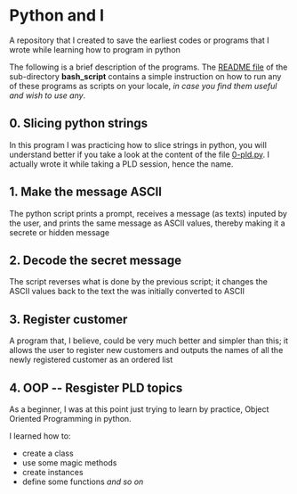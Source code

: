 # Python and I
A repository that I created to save the earliest codes or programs that I wrote while learning how to program in python

The following is a brief description of the programs. The [README file](./bash_script/README.md) of the sub-directory **bash_script** contains a simple instruction on how to run any of these programs as scripts on your locale, *in case you find them useful and wish to use any*.

## 0. Slicing python strings
In this program I was practicing how to slice strings in python, you will understand better if you take a look at the content of the file [0-pld.py](./0-pld.py). I actually wrote it while taking a PLD session, hence the name.

## 1. Make the message ASCII
The python script prints a prompt, receives a message (as texts) inputed by the user, and prints the same message as ASCII values, thereby making it a secrete or hidden message

## 2. Decode the secret message
The script reverses what is done by the previous script; it changes the ASCII values back to the text the was initially converted to ASCII

## 3. Register customer
A program that, I believe, could be very much better and simpler than this; it allows the user to register new customers and outputs the names of all the newly registered customer as an ordered list

## 4. OOP -- Resgister PLD topics
As a beginner, I was at this point just trying to learn by practice, Object Oriented Programming in python.

I learned how to:
- create a class
- use some magic methods
- create instances
- define some functions *and so on*